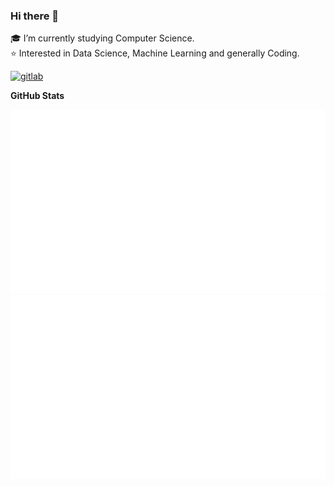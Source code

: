 ### Hi there 👋

🎓 I’m currently studying Computer Science. <br/>
⭐️ Interested in Data Science, Machine Learning and generally Coding.

[![gitlab](https://img.shields.io/badge/Gitlab-black?style=for-the-badge&logo=gitlab)][gitlab]

**GitHub Stats**

![Stats](https://github.com/Gatmatz/GithubStats/blob/master/generated/overview.svg#gh-dark-mode-only)
![Top Langs](https://github.com/Gatmatz/GithubStats/blob/master/generated/languages.svg#gh-dark-mode-only)


[gitlab]: https://gitlab.com/Gatmatz

